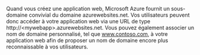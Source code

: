 Quand vous créez une application web, Microsoft Azure fournit un sous-domaine convivial du domaine azurewebsites.net. Vos utilisateurs peuvent donc accéder à votre application web via une URL de type http://&lt;mywebapp&gt;.azurewebsites.net. Vous pouvez également associer un nom de domaine personnalisé, tel que www.contoso.com, à votre application web afin de proposer un nom de domaine encore plus reconnaissable à vos utilisateurs.

<!---HONumber=July15_HO3-->
